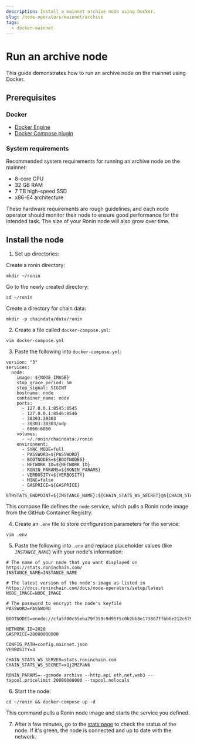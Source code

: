 ```yaml
---
description: Install a mainnet archive node using Docker.
slug: /node-operators/mainnet/archive
tags:
  - docker-mainnet
---
```


# Run an archive node
This guide demonstrates how to run an archive node on the mainnet using Docker.

## Prerequisites
### Docker
* [Docker Engine](https://docs.docker.com/engine/install/)
* [Docker Compose plugin](https://docs.docker.com/compose/install/)

### System requirements
Recommended system requirements for running an archive node on the mainnet:
* 8-core CPU
* 32 GB RAM
* 7 TB high-speed SSD
* x86-64 architecture

These hardware requirements are rough guidelines, and each node operator
should monitor their node to ensure good performance for the intended task.
The size of your Ronin node will also grow over time.

## Install the node
1. Set up directories:

  Create a ronin directory:
  ```
  mkdir ~/ronin
  ```

  Go to the newly created directory:
  ```
  cd ~/ronin
  ```

  Create a directory for chain data:
  ```
  mkdir -p chaindata/data/ronin
  ```

2. Create a file called `docker-compose.yml`:
   
  ```
  vim docker-compose.yml
  ```

3. Paste the following into `docker-compose.yml`:
   
  ```
  version: "3"
  services:
    node:
      image: ${NODE_IMAGE}
      stop_grace_period: 5m
      stop_signal: SIGINT
      hostname: node
      container_name: node
      ports:
        - 127.0.0.1:8545:8545
        - 127.0.0.1:8546:8546
        - 30303:30303
        - 30303:30303/udp
        - 6060:6060
      volumes:
        - ~/.ronin/chaindata:/ronin
      environment:
        - SYNC_MODE=full
        - PASSWORD=${PASSWORD}
        - BOOTNODES=${BOOTNODES}
        - NETWORK_ID=${NETWORK_ID}
        - RONIN_PARAMS=${RONIN_PARAMS}
        - VERBOSITY=${VERBOSITY}
        - MINE=false
        - GASPRICE=${GASPRICE}
        - ETHSTATS_ENDPOINT=${INSTANCE_NAME}:${CHAIN_STATS_WS_SECRET}@${CHAIN_STATS_WS_SERVER}:443
  ```

  This compose file defines the `node` service, which pulls a Ronin node image from the GitHub Container Registry.

4. Create an `.env` file to store configuration parameters for the service:
   
  ```
  vim .env
  ```

5. Paste the following into `.env` and replace placeholder values (like *`INSTANCE_NAME`*) with your node's information:
   
  ```
  # The name of your node that you want displayed on https://stats.roninchain.com/
  INSTANCE_NAME=INSTANCE_NAME
  
  # The latest version of the node's image as listed in https://docs.roninchain.com/docs/node-operators/setup/latest
  NODE_IMAGE=NODE_IMAGE

  # The password to encrypt the node's keyfile
  PASSWORD=PASSWORD

  BOOTNODES=enode://cfa5f00c55eba79f359c9d95f5c0b2bb8e173867ffbb6e212c6799a52918502519e56650970e34caf1cd17418d4da46c3243588578886c3b4f8c42d1934bf108@104.198.242.88:30303,enode://f500391c41906a1dae249df084a3d1659fe602db671730b2778316114a5f7df44a0c6864a8dfffdc380fc81c6965dd911338e0e2591eb78a506857015d166250@34.135.18.26:30303,enode://fc7b8ceafe16e6f79ab2da3e73d0a3163d0c28efe0778863102f8f27758986fe28c1540a9a0bbdff29ab93ad1c5803462efe6c98165bbb404d9d099a55f1d2c9@130.211.208.201:30303

  NETWORK_ID=2020
  GASPRICE=20000000000
  
  CONFIG_PATH=config.mainnet.json
  VERBOSITY=3

  CHAIN_STATS_WS_SERVER=stats.roninchain.com
  CHAIN_STATS_WS_SECRET=xQj2MZPaN6  

  RONIN_PARAMS=--gcmode archive --http.api eth,net,web3 --txpool.pricelimit 20000000000 --txpool.nolocals
  ```

6. Start the node:
   
  ```
  cd ~/ronin && docker-compose up -d
  ```

  This command pulls a Ronin node image and starts the service you defined.

7. After a few minutes, go to the [stats page](https://stats.roninchain.com/) to check the status of the node. If it's green, the node is connected and up to date with the network.
